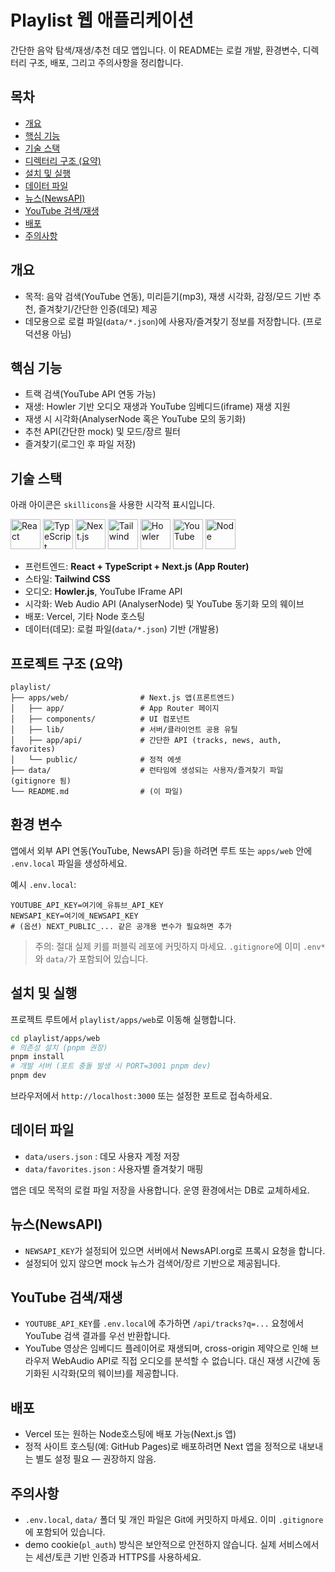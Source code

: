 # Playlist 웹 애플리케이션

간단한 음악 탐색/재생/추천 데모 앱입니다. 이 README는 로컬 개발, 환경변수, 디렉터리 구조, 배포, 그리고 주의사항을 정리합니다.

## 목차

- [개요](#개요)
- [핵심 기능](#핵심-기능)
- [기술 스택](#기술-스택)
- [디렉터리 구조 (요약)](#프로젝트-구조-요약)
- [설치 및 실행](#설치-및-실행)
- [데이터 파일](#데이터-파일)
- [뉴스(NewsAPI)](#뉴스newsapi)
- [YouTube 검색/재생](#youtube-검색재생)
- [배포](#배포)
- [주의사항](#주의사항)

## 개요
- 목적: 음악 검색(YouTube 연동), 미리듣기(mp3), 재생 시각화, 감정/모드 기반 추천, 즐겨찾기/간단한 인증(데모) 제공
- 데모용으로 로컬 파일(`data/*.json`)에 사용자/즐겨찾기 정보를 저장합니다. (프로덕션용 아님)

## 핵심 기능
- 트랙 검색(YouTube API 연동 가능)
- 재생: Howler 기반 오디오 재생과 YouTube 임베디드(iframe) 재생 지원
- 재생 시 시각화(AnalyserNode 혹은 YouTube 모의 동기화)
- 추천 API(간단한 mock) 및 모드/장르 필터
- 즐겨찾기(로그인 후 파일 저장)

## 기술 스택

아래 아이콘은 `skillicons`을 사용한 시각적 표시입니다.

<p align="left">
  <img alt="React" src="https://skillicons.dev/icons?i=react" width="48" />
  <img alt="TypeScript" src="https://skillicons.dev/icons?i=typescript" width="48" />
  <img alt="Next.js" src="https://skillicons.dev/icons?i=nextjs" width="48" />
  <img alt="Tailwind" src="https://skillicons.dev/icons?i=tailwind" width="48" />
  <img alt="Howler" src="https://skillicons.dev/icons?i=js" width="48" />
  <img alt="YouTube" src="https://skillicons.dev/icons?i=youtube" width="48" />
  <img alt="Node" src="https://skillicons.dev/icons?i=nodejs" width="48" />
</p>

- 프런트엔드: **React + TypeScript + Next.js (App Router)**
- 스타일: **Tailwind CSS**
- 오디오: **Howler.js**, YouTube IFrame API
- 시각화: Web Audio API (AnalyserNode) 및 YouTube 동기화 모의 웨이브
- 배포: Vercel, 기타 Node 호스팅
- 데이터(데모): 로컬 파일(`data/*.json`) 기반 (개발용)

## 프로젝트 구조 (요약)

```
playlist/
├── apps/web/                # Next.js 앱(프론트엔드)
│   ├── app/                 # App Router 페이지
│   ├── components/          # UI 컴포넌트
│   ├── lib/                 # 서버/클라이언트 공용 유틸
│   ├── app/api/             # 간단한 API (tracks, news, auth, favorites)
│   └── public/              # 정적 에셋
├── data/                    # 런타임에 생성되는 사용자/즐겨찾기 파일 (gitignore 됨)
└── README.md                # (이 파일)
```

## 환경 변수
앱에서 외부 API 연동(YouTube, NewsAPI 등)을 하려면 루트 또는 `apps/web` 안에 `.env.local` 파일을 생성하세요.

예시 `.env.local`:

```
YOUTUBE_API_KEY=여기에_유튜브_API_KEY
NEWSAPI_KEY=여기에_NEWSAPI_KEY
# (옵션) NEXT_PUBLIC_... 같은 공개용 변수가 필요하면 추가
```

> 주의: 절대 실제 키를 퍼블릭 레포에 커밋하지 마세요. `.gitignore`에 이미 `.env*`와 `data/`가 포함되어 있습니다.

## 설치 및 실행

프로젝트 루트에서 `playlist/apps/web`로 이동해 실행합니다.

```bash
cd playlist/apps/web
# 의존성 설치 (pnpm 권장)
pnpm install
# 개발 서버 (포트 충돌 발생 시 PORT=3001 pnpm dev)
pnpm dev
```

브라우저에서 `http://localhost:3000` 또는 설정한 포트로 접속하세요.

## 데이터 파일
- `data/users.json` : 데모 사용자 계정 저장
- `data/favorites.json` : 사용자별 즐겨찾기 매핑

앱은 데모 목적의 로컬 파일 저장을 사용합니다. 운영 환경에서는 DB로 교체하세요.

## 뉴스(NewsAPI)
- `NEWSAPI_KEY`가 설정되어 있으면 서버에서 NewsAPI.org로 프록시 요청을 합니다.
- 설정되어 있지 않으면 mock 뉴스가 검색어/장르 기반으로 제공됩니다.

## YouTube 검색/재생
- `YOUTUBE_API_KEY`를 `.env.local`에 추가하면 `/api/tracks?q=...` 요청에서 YouTube 검색 결과를 우선 반환합니다.
- YouTube 영상은 임베디드 플레이어로 재생되며, cross-origin 제약으로 인해 브라우저 WebAudio API로 직접 오디오를 분석할 수 없습니다. 대신 재생 시간에 동기화된 시각화(모의 웨이브)를 제공합니다.

## 배포
- Vercel 또는 원하는 Node호스팅에 배포 가능(Next.js 앱)
- 정적 사이트 호스팅(예: GitHub Pages)로 배포하려면 Next 앱을 정적으로 내보내는 별도 설정 필요 — 권장하지 않음.

## 주의사항
- `.env.local`, `data/` 폴더 및 개인 파일은 Git에 커밋하지 마세요. 이미 `.gitignore`에 포함되어 있습니다.
- demo cookie(`pl_auth`) 방식은 보안적으로 안전하지 않습니다. 실제 서비스에서는 세션/토큰 기반 인증과 HTTPS를 사용하세요.
